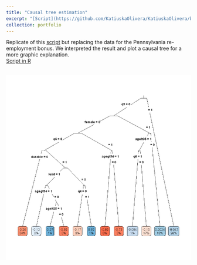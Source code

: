 ```yaml
---
title: "Causal tree estimation"
excerpt: "[Script](https://github.com/KatiuskaOlivera/KatiuskaOlivera/blob/main/Grupo4_lab5_R.ipynb): Pennsylvania re-employment bonus experiment with causal tree estimation."
collection: portfolio
---
```

Replicate of this [script](https://github.com/KatiuskaOlivera/KatiuskaOlivera/blob/main/Grupo4_lab5_R.ipynb) but replacing the data for the Pennsylvania re-employment bonus. We interpreted the result and plot a causal tree for a more graphic explanation. <br>
[Script in R](https://github.com/KatiuskaOlivera/KatiuskaOlivera/blob/main/Grupo4_lab5_R.ipynb)<br>

<br/><img src='/images/arbolito.png'>

